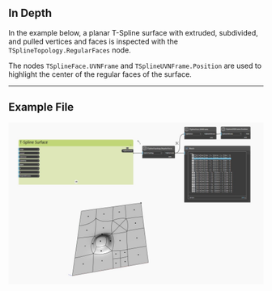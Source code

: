 ## In Depth
In the example below, a planar T-Spline surface with extruded, subdivided, and pulled vertices and faces is inspected with the `TSplineTopology.RegularFaces` node.

The nodes `TSplineFace.UVNFrame` and `TSplineUVNFrame.Position` are used to highlight the center of the regular faces of the surface.
___
## Example File

![TSplineTopology.RegularFaces](./Autodesk.DesignScript.Geometry.TSpline.TSplineTopology.RegularFaces_img.jpg)